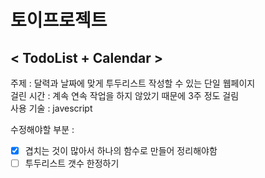 # 토이프로젝트  
## < TodoList + Calendar >  
주제 : 달력과 날짜에 맞게 투두리스트 작성할 수 있는 단일 웹페이지  
걸린 시간 : 계속 연속 작업을 하지 않았기 때문에 3주 정도 걸림  
사용 기술 : javescript  
<!-- -->
수정해야할 부분 :  
- [x] 겹치는 것이 많아서 하나의 함수로 만들어 정리해야함  
- [ ] 투두리스트 갯수 한정하기  
